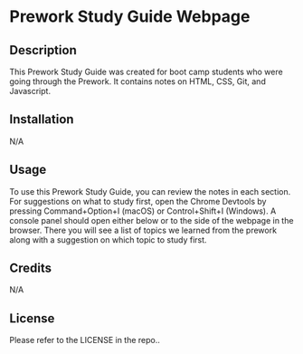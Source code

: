 # Prework Study Guide Webpage

## Description

This Prework Study Guide was created for boot camp students who were going through the Prework. It contains notes on HTML, CSS, Git, and Javascript.

## Installation

N/A

## Usage

To use this Prework Study Guide, you can review the notes in each section. For suggestions on what to study first, open the Chrome Devtools by pressing Command+Option+I (macOS) or Control+Shift+I (Windows). A console panel should open either below or to the side of the webpage in the browser. There you will see a list of topics we learned from the prework along with a suggestion on which topic to study first.

## Credits

N/A

## License

Please refer to the LICENSE in the repo..

